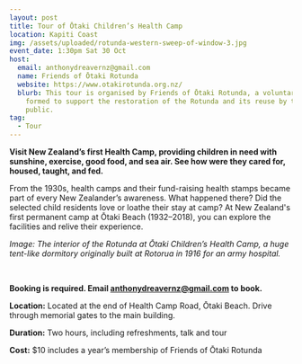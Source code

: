 ```yaml
---
layout: post
title: Tour of Ōtaki Children’s Health Camp
location: Kapiti Coast
img: /assets/uploaded/rotunda-western-sweep-of-window-3.jpg
event_date: 1:30pm Sat 30 Oct
host:
  email: anthonydreavernz@gmail.com
  name: Friends of Ōtaki Rotunda
  website: https://www.otakirotunda.org.nz/
  blurb: This tour is organised by Friends of Ōtaki Rotunda, a voluntary Trust
    formed to support the restoration of the Rotunda and its reuse by the
    public.
tag:
  - Tour
---
```

**Visit New Zealand’s first Health Camp, providing children in need with sunshine, exercise, good food, and sea air. See how were they cared for, housed, taught, and fed.**

From the 1930s, health camps and their fund-raising health stamps became part of every New Zealander’s awareness. What happened there? Did the selected child residents love or loathe their stay at camp? At New Zealand's first permanent camp at Ōtaki Beach (1932–2018), you can explore the facilities and relive their experience.

*Image: The interior of the Rotunda at Ōtaki Children’s Health Camp, a huge tent-like dormitory originally built at Rotorua in 1916 for an army hospital.*

<br>

**Booking is required. Email [anthonydreavernz@gmail.com](mailto:anthonydreavernz@gmail.com) to book.**

**Location:** Located at the end of Health Camp Road, Ōtaki Beach. Drive through memorial gates to the main building.

**Duration:** Two hours, including refreshments, talk and tour

**Cost:** $10 includes a year’s membership of Friends of Ōtaki Rotunda